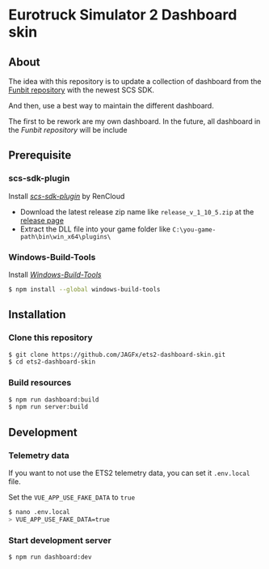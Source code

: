 # Eurotruck Simulator 2 Dashboard skin

## About

The idea with this repository is to update a collection of dashboard from the [Funbit repository](https://github.com/Funbit/ets2-telemetry-server) with the newest SCS SDK.

And then, use a best way to maintain the different dashboard.

The first to be rework are my own dashboard. In the future, all dashboard in the *Funbit repository* will be include

## Prerequisite

### scs-sdk-plugin

Install *[scs-sdk-plugin](https://github.com/RenCloud/scs-sdk-plugin)* by RenCloud

- Download the latest release zip name like `release_v_1_10_5.zip` at the [release page](https://github.com/RenCloud/scs-sdk-plugin/releases/latest)
- Extract the DLL file into your game folder like `C:\you-game-path\bin\win_x64\plugins\`

### Windows-Build-Tools

Install *[Windows-Build-Tools](https://github.com/felixrieseberg/windows-build-tools)*

````bash
$ npm install --global windows-build-tools
````

## Installation

### Clone this repository

````bash
$ git clone https://github.com/JAGFx/ets2-dashboard-skin.git
$ cd ets2-dashboard-skin
````

### Build resources

````bash
$ npm run dashboard:build
$ npm run server:build
````

## Development

### Telemetry data
If you want to not use the ETS2 telemetry data, you can set it `.env.local` file.

Set the `VUE_APP_USE_FAKE_DATA` to `true`

```bash
$ nano .env.local
> VUE_APP_USE_FAKE_DATA=true
```

### Start development server
````bash
$ npm run dashboard:dev
````
